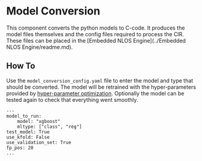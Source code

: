 # Model Conversion

This component converts the python models to C-code. It produces the model files themselves and the config files required to process the CIR. These files can be placed in the [Embedded NLOS Engine](../Embedded NLOS Engine/readme.md).
## How To

Use the ``model_conversion_config.yaml`` file to enter the model and type that should be converted. The model will be retrained with the hyper-parameters provided by [hyper-parameter optimization](Hyper_parameter_optimization/readme.md). Optionally the model can be tested again to check that everything went smoothly.

```
---
model_to_run:
    model: "xgboost"
    mltype: ["class", "reg"]
test_model: True                   
use_kfold: False
use_validation_set: True                                        
fp_pos: 20
...
```